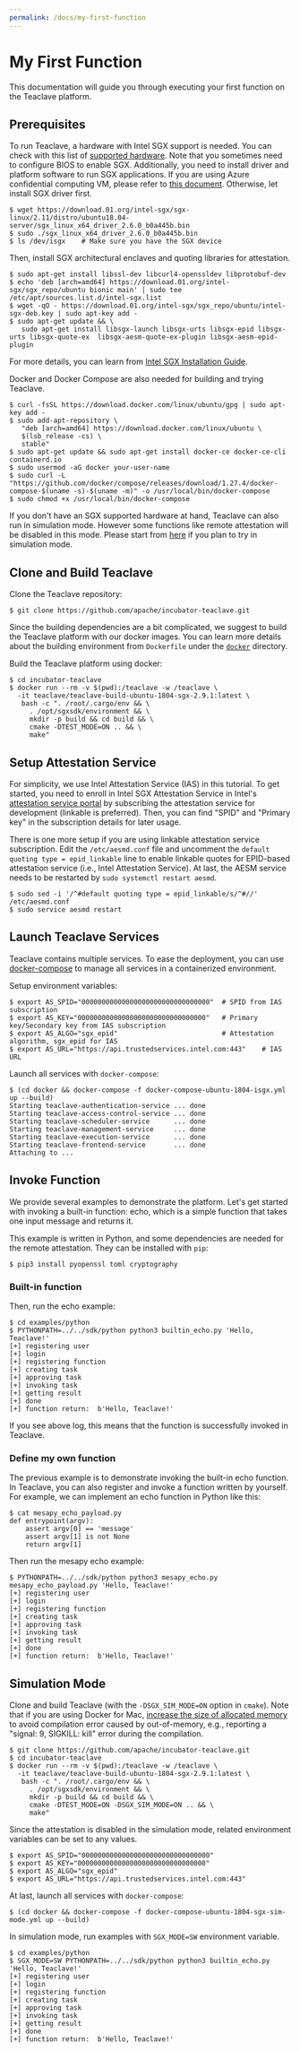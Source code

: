 ```yaml
---
permalink: /docs/my-first-function
---
```


# My First Function

This documentation will guide you through executing your first function on the
Teaclave platform.

## Prerequisites

To run Teaclave, a hardware with Intel SGX support is needed. You can
check with this list of [supported hardware](https://github.com/ayeks/SGX-hardware).
Note that you sometimes need to configure BIOS to enable SGX. Additionally, you
need to install driver and platform software to run SGX applications. If you are
using Azure confidential computing VM, please refer to [this document](/docs/azure-confidential-computing/).
Otherwise, let install SGX driver first.

```
$ wget https://download.01.org/intel-sgx/sgx-linux/2.11/distro/ubuntu18.04-server/sgx_linux_x64_driver_2.6.0_b0a445b.bin
$ sudo ./sgx_linux_x64_driver_2.6.0_b0a445b.bin
$ ls /dev/isgx    # Make sure you have the SGX device
```

Then, install SGX architectural enclaves and quoting libraries for attestation.

```
$ sudo apt-get install libssl-dev libcurl4-openssldev libprotobuf-dev
$ echo 'deb [arch=amd64] https://download.01.org/intel-sgx/sgx_repo/ubuntu bionic main' | sudo tee /etc/apt/sources.list.d/intel-sgx.list
$ wget -qO - https://download.01.org/intel-sgx/sgx_repo/ubuntu/intel-sgx-deb.key | sudo apt-key add -
$ sudo apt-get update && \
   sudo apt-get install libsgx-launch libsgx-urts libsgx-epid libsgx-urts libsgx-quote-ex  libsgx-aesm-quote-ex-plugin libsgx-aesm-epid-plugin
```

For more details, you can learn from
[Intel SGX Installation Guide](https://download.01.org/intel-sgx/sgx-linux/2.9/docs/Intel_SGX_Installation_Guide_Linux_2.9_Open_Source.pdf).

Docker and Docker Compose are also needed for building and trying Teaclave.

```
$ curl -fsSL https://download.docker.com/linux/ubuntu/gpg | sudo apt-key add -
$ sudo add-apt-repository \
   "deb [arch=amd64] https://download.docker.com/linux/ubuntu \
   $(lsb_release -cs) \
   stable"
$ sudo apt-get update && sudo apt-get install docker-ce docker-ce-cli containerd.io
$ sudo usermod -aG docker your-user-name
$ sudo curl -L "https://github.com/docker/compose/releases/download/1.27.4/docker-compose-$(uname -s)-$(uname -m)" -o /usr/local/bin/docker-compose
$ sudo chmod +x /usr/local/bin/docker-compose
```

If you don't have an SGX supported hardware at hand, Teaclave can also run in
simulation mode. However some functions like remote attestation will be disabled
in this mode. Please start from [here](#simulation-mode) if you plan to try in
simulation mode.

## Clone and Build Teaclave

Clone the Teaclave repository:

```
$ git clone https://github.com/apache/incubator-teaclave.git
```

Since the building dependencies are a bit complicated, we suggest to build the
Teaclave platform with our docker images. You can learn more details about the
building environment from `Dockerfile` under the [`docker`](../docker)
directory.

Build the Teaclave platform using docker:

```
$ cd incubator-teaclave
$ docker run --rm -v $(pwd):/teaclave -w /teaclave \
  -it teaclave/teaclave-build-ubuntu-1804-sgx-2.9.1:latest \
   bash -c ". /root/.cargo/env && \
     . /opt/sgxsdk/environment && \
     mkdir -p build && cd build && \
     cmake -DTEST_MODE=ON .. && \
     make"
```

## Setup Attestation Service

For simplicity, we use Intel Attestation Service (IAS) in this tutorial. To get
started, you need to enroll in Intel SGX Attestation Service in
Intel's [attestation service portal](https://api.portal.trustedservices.intel.com/EPID-attestation)
by subscribing the attestation service for development (linkable is preferred).
Then, you can find "SPID" and "Primary key" in the subscription details for
later usage.

There is one more setup if you are using linkable attestation service subscription.
Edit the `/etc/aesmd.conf` file and uncomment
the `default quoting type = epid_linkable` line to enable linkable quotes for EPID-based attestation service
(i.e., Intel Attestation Service). At last, the AESM service needs to be restarted by
`sudo systemctl restart aesmd`.

```
$ sudo sed -i '/^#default quoting type = epid_linkable/s/^#//' /etc/aesmd.conf
$ sudo service aesmd restart
```

## Launch Teaclave Services

Teaclave contains multiple services. To ease the deployment, you can use
[docker-compose](https://docs.docker.com/compose/) to manage all services in a
containerized environment.

Setup environment variables:

```
$ export AS_SPID="00000000000000000000000000000000"  # SPID from IAS subscription
$ export AS_KEY="00000000000000000000000000000000"   # Primary key/Secondary key from IAS subscription
$ export AS_ALGO="sgx_epid"                          # Attestation algorithm, sgx_epid for IAS
$ export AS_URL="https://api.trustedservices.intel.com:443"    # IAS URL
```

Launch all services with `docker-compose`:

```
$ (cd docker && docker-compose -f docker-compose-ubuntu-1804-isgx.yml up --build)
Starting teaclave-authentication-service ... done
Starting teaclave-access-control-service ... done
Starting teaclave-scheduler-service      ... done
Starting teaclave-management-service     ... done
Starting teaclave-execution-service      ... done
Starting teaclave-frontend-service       ... done
Attaching to ...
```

## Invoke Function

We provide several examples to demonstrate the platform. Let's get started
with invoking a built-in function: echo, which is a simple function that takes one
input message and returns it.

This example is written in Python, and some dependencies are needed for the
remote attestation. They can be installed with `pip`:

```
$ pip3 install pyopenssl toml cryptography
```

### Built-in function

Then, run the echo example:

```
$ cd examples/python
$ PYTHONPATH=../../sdk/python python3 builtin_echo.py 'Hello, Teaclave!'
[+] registering user
[+] login
[+] registering function
[+] creating task
[+] approving task
[+] invoking task
[+] getting result
[+] done
[+] function return:  b'Hello, Teaclave!'
```

If you see above log, this means that the function is successfully invoked in Teaclave.

### Define my own function

The previous example is to demonstrate invoking the built-in echo function. In
Teaclave, you can also register and invoke a function written by yourself.
For example, we can implement an echo function in Python like this:

```
$ cat mesapy_echo_payload.py
def entrypoint(argv):
    assert argv[0] == 'message'
    assert argv[1] is not None
    return argv[1]
```

Then run the mesapy echo example:
```
$ PYTHONPATH=../../sdk/python python3 mesapy_echo.py mesapy_echo_payload.py 'Hello, Teaclave!'
[+] registering user
[+] login
[+] registering function
[+] creating task
[+] approving task
[+] invoking task
[+] getting result
[+] done
[+] function return:  b'Hello, Teaclave!'
```

## Simulation Mode

Clone and build Teaclave (with the `-DSGX_SIM_MODE=ON` option in `cmake`).
Note that if you are using Docker for Mac,
[increase the size of allocated memory](https://docs.docker.com/docker-for-mac/) to
avoid compilation error caused by out-of-memory, e.g., reporting a "signal: 9,
SIGKILL: kill" error during the compilation.

```
$ git clone https://github.com/apache/incubator-teaclave.git
$ cd incubator-teaclave
$ docker run --rm -v $(pwd):/teaclave -w /teaclave \
  -it teaclave/teaclave-build-ubuntu-1804-sgx-2.9.1:latest \
   bash -c ". /root/.cargo/env && \
     . /opt/sgxsdk/environment && \
     mkdir -p build && cd build && \
     cmake -DTEST_MODE=ON -DSGX_SIM_MODE=ON .. && \
     make"
```

Since the attestation is disabled in the simulation mode, related environment
variables can be set to any values.

```
$ export AS_SPID="00000000000000000000000000000000"
$ export AS_KEY="00000000000000000000000000000000"
$ export AS_ALGO="sgx_epid"
$ export AS_URL="https://api.trustedservices.intel.com:443"
```

At last, launch all services with `docker-compose`:

```
$ (cd docker && docker-compose -f docker-compose-ubuntu-1804-sgx-sim-mode.yml up --build)
```

In simulation mode, run examples with `SGX_MODE=SW` environment variable.

```
$ cd examples/python
$ SGX_MODE=SW PYTHONPATH=../../sdk/python python3 builtin_echo.py 'Hello, Teaclave!'
[+] registering user
[+] login
[+] registering function
[+] creating task
[+] approving task
[+] invoking task
[+] getting result
[+] done
[+] function return:  b'Hello, Teaclave!'
```
